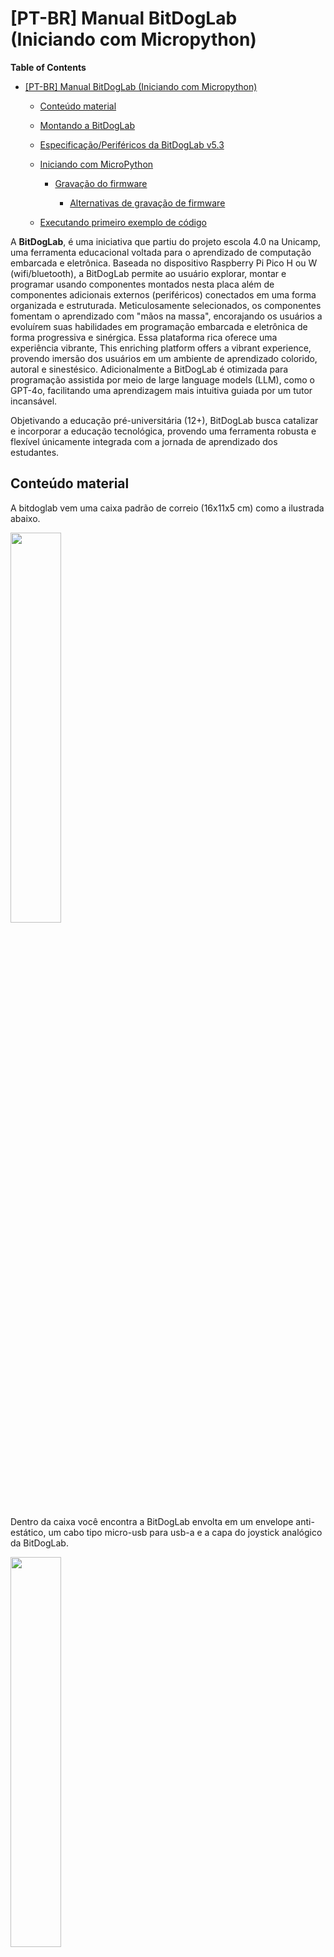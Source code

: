 # [PT-BR] Manual BitDogLab (Iniciando com Micropython)

**Table of Contents**

- [[PT-BR] Manual BitDogLab (Iniciando com Micropython)](https://github.com/BitDogLab/BitDogLab/tree/main/doc#pt-br-manual-bitdoglab-iniciando-com-micropython)

	- [Conteúdo material](https://github.com/BitDogLab/BitDogLab/tree/main/doc#conte%C3%BAdo-material)

	- [Montando a BitDogLab](https://github.com/BitDogLab/BitDogLab/tree/main/doc#montando-a-bitdoglab)

	- [Especificação/Periféricos da BitDogLab v5.3](https://github.com/BitDogLab/BitDogLab/tree/main/doc#especifica%C3%A7%C3%A3operif%C3%A9ricos-da-bitdoglab-v53)

	- [Iniciando com MicroPython](https://github.com/BitDogLab/BitDogLab/tree/main/doc#iniciando-com-micropython)

		- [Gravação do firmware](https://github.com/BitDogLab/BitDogLab/tree/main/doc#grava%C3%A7%C3%A3o-do-firmware)

			- [Alternativas de gravação de firmware](https://github.com/BitDogLab/BitDogLab/tree/main/doc#alternativas-de-grava%C3%A7%C3%A3o-de-firmware)

	- [Executando primeiro exemplo de código](https://github.com/BitDogLab/BitDogLab/tree/main/doc#executando-primeiro-exemplo-de-c%C3%B3digo)


A **BitDogLab**, é uma iniciativa que partiu do projeto escola 4.0 na Unicamp, uma ferramenta educacional voltada para o aprendizado de computação embarcada e eletrônica. Baseada no dispositivo Raspberry Pi Pico H ou W (wifi/bluetooth), a BitDogLab permite ao usuário explorar, montar e programar usando componentes montados nesta placa além de componentes adicionais externos (periféricos) conectados em uma forma organizada e estruturada. Meticulosamente selecionados, os componentes fomentam o aprendizado com "mãos na massa", encorajando os usuários a evoluírem suas habilidades em programação embarcada e eletrônica de forma progressiva e sinérgica. Essa plataforma rica oferece uma experiência vibrante, This enriching platform offers a vibrant experience, provendo imersão dos usuários em um ambiente de aprendizado colorido, autoral e sinestésico. Adicionalmente a BitDogLab é otimizada para programação assistida por meio de large language models (LLM), como o GPT-4o, facilitando uma aprendizagem mais intuitiva guiada por um tutor incansável.

Objetivando a educação pré-universitária (12+), BitDogLab busca catalizar e incorporar a educação tecnológica, provendo uma ferramenta robusta e flexível únicamente integrada com a jornada de aprendizado dos estudantes.

## Conteúdo material

A bitdoglab vem uma caixa padrão de correio (16x11x5 cm) como a ilustrada abaixo.

<img src="./illustrations/box.png" width=40% height=40%>

Dentro da caixa você encontra a BitDogLab envolta em um envelope anti-estático, um cabo tipo micro-usb para usb-a e a capa do joystick analógico da BitDogLab.

<img src="./illustrations/open-box.png" width=40% height=40%>

Cabo tipo micro-usb para usb-a

<img src="./illustrations/microusb-usba.png" width=25% height=25%>

Capa do joystick

<img src="./illustrations/joystick-cap.png" width=25% height=25%>

## Montando a BitDogLab

Retire a placa do envelope anti-estático.

<img src="./illustrations/bitdoglab-antistaticbag.png" width=70% height=70%>

Plugue a capa do joystick na BitDogLab como ilustrado abaixo.

<img src="./illustrations/joystick-cap-bitdoglab.png" width=40% height=40%>

Dessa forma a BitDogLab estará pronta para uso

<img src="./illustrations/joystick-assembled.png" width=40% height=40%>

## Especificação/Periféricos da BitDogLab v5.3

A placa BitDogLab possui as seguintes dimensões: 99 x 89 x 25 mm (comprimento, largura e altura).

<img src="https://github.com/BitDogLab/BitDogLab/blob/main/kicad/bitdoglabsmd/bitdoglab_main/bitdoglab_smd_top.jpg" width=40% height=40%>
<img src="https://github.com/BitDogLab/BitDogLab/blob/main/kicad/bitdoglabsmd/bitdoglab_main/bitdoglab_smd_bot.jpg" width=40% height=40%>

A Placa BitDogLab é uma plataforma completa indicada para ensino de software/sistemas embarcados.
O módulo Microcontrolador é o cérebro da placa, composto pelo microcontrolador [Raspberry Pi Pico W](https://www.raspberrypi.com/documentation/microcontrollers/raspberry-pi-pico.html "Raspberry Pi Pico W") com as seguintes especificações:
- Microcontrolador RP2040 microcontroller
- Módulo castelado para soldagem direta na placa base BitDogLab
- Processador Dual-core Arm Cortex-M0+, clock flexivel até 133 MHz
- 264kB SRAM e 2MB QSPI flash embarcado
- Rede sem fio do tipo LAN 2.4GHz 802.11n
- Bluetooth 5.2
- 26 pinos multifuncionais (GPIO), incluindo 3 pinos analógicos
- Controladores: 2 × UART, 2 × SPI, 2 × I2C e 16 canais PWM 
- Controlador USB 1.1 com PHY, suportando modos host e device
- 8x I/Os programáveis (PIO) por meio de máquinas de estado para periféricos customizados
- Tensão de entrada de 1.8–5.5V DC
- Temperatura de operação de -20°C to +70°C
- Programação do tipo Drag-and-drop usando mass storage USB
- Modo de operação de baixo consumo e dormente
- Clock preciso e sensor de temperatura embarcado
- Bibliotecas de aceleração de cálculos inteiros e de ponto flutuante no chip

Pinout Raspberry Pi Pico W

<img src="https://github.com/BitDogLab/BitDogLab/blob/main/doc/illustrations/picow-pinout.svg" width=70% height=70%>

Lista de periféricos embarcados na placa BitDogLab:
1) A BitDogLab possui uma Bateria 3.7V 2200Mah Li-Ion CR18650 e seu devido suporte de bateria.

<img src="./illustrations/battery.png" width=50% height=50%>

2) LED Colorido (SMD5050 RGB LEDs ROHS)

<img src="./illustrations/led-rgb.png" width=25% height=25%>

3) Display OLED (0.96 polegadas I2C 128x64 oled display)

<img src="./illustrations/oled.png" width=25% height=25%>

4) Matriz de LEDs coloridos (LED-RGB 5x5 5050 WS2812)

<img src="./illustrations/led-rgb-array.png" width=30% height=30%>

5) Microfone com amplificador de áudio (MAX4466EXK)

<img src="./illustrations/mic.png" width=25% height=25%>

6) Joystick Analógico (Plugin 13x13mm Multi-Dir ROHS)

<img src="./illustrations/analog-joystick.png" width=25% height=25%>

7) Botões (A e B) - Chave Táctil 12x12x7.5 mm

<img src="./illustrations/buttons.png" width=60% height=60%>

8) Buzzers (Esquerdo e Direito) - 80dB Externally Driven Magnetic 2.7kHz SMD, 8.5x8.5mm Buzzers ROHS

<img src="./illustrations/stereo-buzzers.png" width=60% height=60%>

9) Conectores de sensores de expansão I2C (1 e 0) - 2.5mm Plugin,P=2.5mm Wire To Board Connector ROHS
- I2C1 (pino 1 – esquerda)
	- 1: GP3 (SCL I2C1)
	- 2: GP2 (SDA I2C1)
	- 3: 3.3V
	- 4: GND referencia
- I2C0 (pino 1 – esquerda)
	- 1: GP1 (SCL I2C0)
	- 2: GP0 (SDA I2C0)
	- 3: 3.3V
	- 4: GND referencia

<img src="./illustrations/i2c-sensor-actuator.png" width=50% height=50%>

10) Circuito de gerenciamento de energia - IP5306 ESOP-8 Battery Management ICs ROHS (Fully-Integrated Power Bank System-On-Chip with 2.1A charger, 2.4A discharger)

<img src="./illustrations/battery-charger.png" width=25% height=25%>

11) Conector de expansão de GPIOs (pino 1 canto superior esquerdo) - 2.54mm Straight Gold Brass 2x7P 7 Push - Pull P=2.54mm IDC Connectors ROHS
- 1: GND referencia
- 2: VSYS (5V)
- 3: 3.3V
- 4: GP8
- 5: GP28
- 6: GP9
- 7: AGND
- 8: GP4
- 9: GP17
- 10: GP20
- 11: GP16
- 12: GP19
- 13: GND referencia
- 14: GP18

<img src="./illustrations/idc-connector.png" width=20% height=20%>

12) Botão de reset - 8mm Round Button Brick nogging SPST SMD Tactile Switches ROHS

<img src="./illustrations/reset-button.png" width=25% height=25%>

13) Conector para painel solar (6V) - 1x2P -40℃~+105℃ 8A 130V Green 18~26 Straight 2.54mm 0.5~1 1 2 Plugin,P=2.54mm Screw terminal ROHS

<img src="./illustrations/solar-conn.png" width=25% height=25%>

14) Conector para bateria externa - 1x2P -40℃~+105℃ 8A 130V Green 18~26 Straight 2.54mm 0.5~1 1 2 Plugin,P=2.54mm Screw terminal ROHS

<img src="./illustrations/ext-battery.png" width=25% height=25%>

15) Chave liga-desliga (um toque = liga, dois toques em menos de 1 segundo = desliga)

<img src="./illustrations/on-off-button.png" width=25% height=25%>

16) Pinos e expansão para painel compatível com garras jacaré ou parafusos (1x5 header esquerdo e direito, cor preta)
- 1x5 header esquerdo J5 (pino 5 na esquerda, pino 1 na direita):
	- 5: AGND
	- 4: GP28 (se solder jumper JP1 ativo)
	- 3: GND referencia
	- 2: 3.3V
	- 1: VSYS (5V)
- 1x5 header direito J12 (pino 5 na esquerda, pino 1 na direita):
	- 5: GND
	- 4: GP0
	- 3: GP1
	- 2: GP2
	- 1: GP3

<img src="./illustrations/expansion-pins.png" width=60% height=60%>
<img src="./illustrations/i2c-ext-pin.png" width=60% height=60%>

17) Jumper de seleção de conversor analógico digital (pino ANA-IN no painel jacaré ou microfone), pino 1 indicado com marcação J1

<img src="./illustrations/jumper-analog-in.png" width=10% height=10%>

## Iniciando com MicroPython

Para programar a Raspberry Pi Pico ou Pico W, precisamos realizar duas configurações iniciais, que são a configuração da Thonny IDE e a gravação do firmware para a linguagem Python.

O primeiro passo para a programação da placa é a instalação da Thonny IDE, que é o ambiente onde desenvolvemos e pelo qual gravamos o código na placa. Para isso, acesse a página de download da IDE abaixo.
https://thonny.org/

Em seguida então escolha a opção certa para o seu sistema operacional, como mostrado abaixo quando você posicionar o mouse no sistema operacional desejado.
Windows:

<img src="./illustrations/thonny-windows.png" width=60% height=60%>

Mac:

<img src="./illustrations/thonny-mac.png" width=60% height=60%>

Linux:

<img src="./illustrations/thonny-linux.png" width=60% height=60%>

Com o arquivo baixado (em computadores Windows ou macOS), instale a Thonny IDE seguindo os passos do instalador. Em computadores Linux a instalação será feita automaticamente com o envio do comando no terminal. Assim que a instalação da IDE for concluída, abra-a.

A configuração que precisa ser feita na Thonny IDE para a programação da Raspberry Pi Pico é alterar o interpretador que será usado para a execução do código. Para isso, acesse as configurações da IDE, seguindo o caminho a seguir (Tools > Options).

<img src="./illustrations/thonny-tools-options.png" width=80% height=80%>

Ao selecionar essa opção, será aberta uma janela com as configurações da IDE, como a da imagem a seguir. Não é necessária nenhuma configuração na seção "geral" ("General"), portanto apenas acesse a seção "Interpreter", como demarcado na imagem, e selecione o tipo de interpretador desejado, no nosso caso o **MicroPython (Raspberry Pi Pico)**.

<img src="./illustrations/thonny-interpreter.png" width=60% height=60%>

### Gravação do firmware

Com essa configuração finalizada, está na hora de gravar o firmware do interpretador MicroPython na placa. Para isso, pressione o botão "BOOTSEL" da sua Raspberry Pi Pico, enquanto ela ainda está desconectada. Então conecte-a ao seu computador usando o cabo Micro USB, mantendo o botão pressionado. Depois que o cabo for completamente inserido no conector da placa, você já pode soltar o botão, como no GIF a seguir.

<img src="./illustrations/usb-conn-ok.png" width=60% height=60%>

<img src="./illustrations/bootsel.png" width=60% height=60%>

https://github.com/user-attachments/assets/af29f560-eb8b-4e25-add5-d71e613a0b1c

https://github.com/BitDogLab/BitDogLab/blob/main/doc/illustrations/bootsel-animation.mp4

<img src="./illustrations/bootsel-pressed.png" width=60% height=60%>

Esse procedimento faz com que a placa entre em modo de gravação de firmware e seja reconhecida como um disco removível. Inclusive você também poderá vê-la no diretório de discos do seu computador, como nesta imagem.

<img src="./illustrations/RPI-RP2.png" width=25% height=25%>

Neste momento, abra novamente a seção "Interpreter" das configurações da Thonny IDE, para a gravação do firmware da placa. Ao acessar novamente essa seção, você verá que a janela está um pouco diferente agora, como a da imagem abaixo.

<img src="./illustrations/thonny-port-install-update.png" width=60% height=60%>

A porta serial da placa é por padrão selecionada automaticamente pela IDE (opção "Try to detect port automatically" no campo "Port"), porém é possível realizar essa configuração manualmente se você estiver trabalhando com mais de uma placa ao mesmo tempo. Para isso, basta clicar sobre o campo "Port" para expandir as portas seriais disponíveis, e então selecionar a porta correspondente da sua placa no seu computador (o "Gerenciador de Dispositivos" do seu computador pode ajudar nesta seleção).

Com esta janela aberta, clique sobre a opção "Install or update firmware", como demarcado na imagem acima. Isso abrirá uma segunda janela com as informações sobre o disco e a versão do firmware que será gravado, como na imagem a seguir.

<img src="./illustrations/select-pipico.png" width=60% height=60%>
<img src="./illustrations/install-micropython.png" width=60% height=60%>

A seleção do disco que será gravado é automática, portanto apenas certifique-se de que o dispositivo que será gravado está com o nome "Raspberry Pi RP2", como demarcado na imagem acima.

Se essa seleção estiver correta, pressione o botão "Install" e aguarde alguns instantes. Assim que a gravação começar, será apresentada uma barra de progresso, e quando a gravação for concluída, será apresentada a mensagem "DONE!" ao lado da barra de progresso.

Assim que a gravação estiver finalizada, você pode fechar essa janela de gravação e fechar a janela de configuração da Thonny IDE. Para que a placa saia do modo de gravação de firmware, é necessário desconectar e reconectar a placa, porém, desta vez, sem pressionar o botão "BOOTSEL".

Agora a sua Raspberry Pi Pico já está pronta para receber códigos Python!

#### Alternativas de gravação de firmware

Drag and drop direto do arquivo de firmware baixado no disco montado RPI-RP2 no seu computador.

<img src="./illustrations/RPI-RP2.png" width=25% height=25%>

Firmware Oficial MicroPython Raspberry Pi Pico: https://micropython.org/download/RPI_PICO/

Firmware Oficial MicroPython Raspberry Pi Pico W: https://micropython.org/download/RPI_PICO_W/

Firmware BitDogLab, compilado já com as bibliotecas de sensores e atuadores ahtx0 (Sensor de temperatura/umidade AHT10 i2c), bh1750 (Sensor de luminosidade i2c) e ssd1306 (Oled i2c): https://github.com/BitDogLab/BitDogLab/tree/main/Firmware

Firmware Raspberry Pi Pico: https://github.com/BitDogLab/BitDogLab/blob/main/Firmware/BitDogLab.uf2

Firmware Raspberry Pi Pico W: https://github.com/BitDogLab/BitDogLab/blob/main/Firmware/BitDogLab_W.uf2

## Executando primeiro exemplo de código

Com a configuração finalizada e com a gravação de firmware concluída, digite o código a seguir na Thonny IDE (Acendendo o Led embarcado na Raspberry Pi Pico ou Pico W).

```python
import machine #biblioteca de controle do microcontrolador (machine)
import time #biblioteca de controle dos recursos de temporização

led = machine.Pin('LED', machine.Pin.OUT) #configura o pino LED como um pino de saida e cria um objeto 'led' da classe Pin (Pino)

while True: #enquanto for True for verdadeiro, ou seja, para sempre, faça...
  led.value(True)  #Liga o LED
  time.sleep(1)   #espera 1 segundo
  led.value(False)  #desliga o LED
  time.sleep(1)   #espera por 1 segundo
```

O código inicia com as adições da instância "Pin" da biblioteca "machine" do interpretador MicroPython e da função "sleep" da biblioteca "time" da própria linguagem Python. Feito isso, é criado o objeto led como uma saída do sistema conectada ao 'LED' da placa (esse objeto evita que você tenha que diferenciar o GPIO entre as placas Pi Pico e Pi Pico W), graças ao comando led = Pin('LED', Pin.OUT).

Já na repetição do código (função while True), apenas acendemos (led.value(True)) e apagamos (led.value(False)) o LED, com uma interrupção de 1 segundo (time.sleep(1)) a cada mudança de estado (de "high" para "low", e vice versa).

Após digitar o código na Thonny IDE, pressione o botão "Run", demarcado em amarelo na imagem abaixo, para executar o código.

<img src="./illustrations/led-blink-save-pipico.png" width=100% height=100%>

Após selecionar essa opção, será aberta uma segunda janela requisitando o nome do arquivo, como na imagem a seguir (main.py).

<img src="./illustrations/led-blink-mainpy.png" width=100% height=100%>

Neste momento, digite um nome para o arquivo com a extensão ".py" (como feito na imagem acima), e então pressione o botão "OK". Assim que o arquivo for salvo na placa, ela já começará a executá-lo, piscando o LED de 1 em 1 segundo, como no vídeo a seguir.

https://github.com/user-attachments/assets/31ae1e8b-52e4-4fde-a836-95af6cfb6a52

https://github.com/BitDogLab/BitDogLab/blob/main/doc/illustrations/led-blink.mp4
